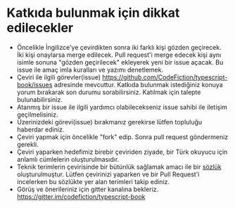  # Katkıda bulunmak için dikkat edilecekler

- Öncelikle İngilizce'ye çevirdikten sonra iki farklı kişi gözden geçirecek. İki kişi onaylarsa merge edilecek. Pull request'i merge edecek kişi aynı isimle sonuna "gözden geçirilecek" ekleyerek yeni bir issue açacak. Bu issue ile amaç imla kuralları ve yazımı denetlemek.
- Çeviri ile ilgili görevler(issue) https://github.com/CodeFiction/typescript-book/issues adresinde mevcuttur. Katkıda bulunmak istediğiniz konuya yorum bırakarak son durumu sorabilirsiniz. Katılmak için talepte bulunabilirsiniz. 
- Atanmış bir issue ile ilgili yardımcı olabilecekseniz issue sahibi ile iletişim geçilmelisiniz.
- Üzerinizdeki görevi(issue) bırakmanız gerekirse lütfen topluluğu haberdar ediniz.
- Çeviri yapmak için öncelikle "fork" edip. Sonra pull request göndermeniz gerekli. 
- Çeviri yaparken hedefimiz birebir çeviriden ziyade, bir Türk okuyucu için anlamlı cümlelerin oluşturulmasıdır.
- Teknik terimlerin çevirisinde bir bütünlük sağlamak amacı ile bir [sözlük](GLOSSARY.md) oluşturulmuştur. Lütfen çevirinizi yaparken ve bir Pull Request'i incelerken bu sözlükte yer alan terimleri takip ediniz. 
- Görüş ve önerileriniz için gitter kanalına bekleriz. https://gitter.im/codefiction/typescript-book
